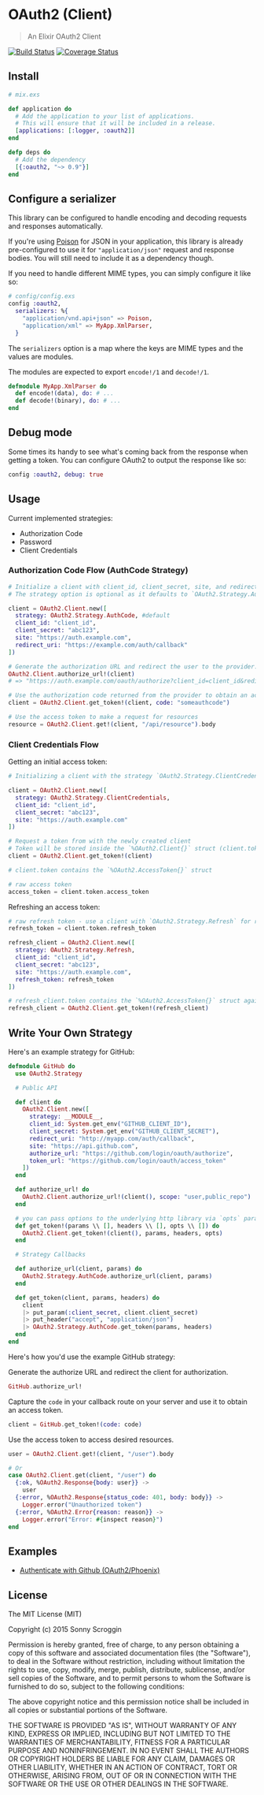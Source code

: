 # OAuth2 (Client)

> An Elixir OAuth2 Client

[![Build Status](https://travis-ci.org/scrogson/oauth2.svg?branch=master)](https://travis-ci.org/scrogson/oauth2)
[![Coverage Status](https://coveralls.io/repos/scrogson/oauth2/badge.svg?branch=master&service=github)](https://coveralls.io/github/scrogson/oauth2?branch=master)

## Install

```elixir
# mix.exs

def application do
  # Add the application to your list of applications.
  # This will ensure that it will be included in a release.
  [applications: [:logger, :oauth2]]
end

defp deps do
  # Add the dependency
  [{:oauth2, "~> 0.9"}]
end
```

## Configure a serializer

This library can be configured to handle encoding and decoding requests and
responses automatically.

If you're using [Poison](https://hex.pm/packages/poison) for JSON in your
application, this library is already pre-configured to use it for `"application/json"`
request and response bodies. You will still need to include it as a dependency though.

If you need to handle different MIME types, you can simply configure it like so:

```elixir
# config/config.exs
config :oauth2,
  serializers: %{
    "application/vnd.api+json" => Poison,
    "application/xml" => MyApp.XmlParser,
  }
```

The `serializers` option is a map where the keys are MIME types and the values
are modules.

The modules are expected to export `encode!/1` and `decode!/1`.

```elixir
defmodule MyApp.XmlParser do
  def encode!(data), do: # ...
  def decode!(binary), do: # ...
end
```

## Debug mode

Some times its handy to see what's coming back from the response when getting
a token. You can configure OAuth2 to output the response like so:

```elixir
config :oauth2, debug: true
```

## Usage

Current implemented strategies:

- Authorization Code
- Password
- Client Credentials

### Authorization Code Flow (AuthCode Strategy)

```elixir
# Initialize a client with client_id, client_secret, site, and redirect_uri.
# The strategy option is optional as it defaults to `OAuth2.Strategy.AuthCode`.

client = OAuth2.Client.new([
  strategy: OAuth2.Strategy.AuthCode, #default
  client_id: "client_id",
  client_secret: "abc123",
  site: "https://auth.example.com",
  redirect_uri: "https://example.com/auth/callback"
])

# Generate the authorization URL and redirect the user to the provider.
OAuth2.Client.authorize_url!(client)
# => "https://auth.example.com/oauth/authorize?client_id=client_id&redirect_uri=https%3A%2F%2Fexample.com%2Fauth%2Fcallback&response_type=code"

# Use the authorization code returned from the provider to obtain an access token.
client = OAuth2.Client.get_token!(client, code: "someauthcode")

# Use the access token to make a request for resources
resource = OAuth2.Client.get!(client, "/api/resource").body
```

### Client Credentials Flow

Getting an initial access token:

```elixir
# Initializing a client with the strategy `OAuth2.Strategy.ClientCredentials`

client = OAuth2.Client.new([
  strategy: OAuth2.Strategy.ClientCredentials,
  client_id: "client_id",
  client_secret: "abc123",
  site: "https://auth.example.com"
])

# Request a token from with the newly created client
# Token will be stored inside the `%OAuth2.Client{}` struct (client.token)
client = OAuth2.Client.get_token!(client)

# client.token contains the `%OAuth2.AccessToken{}` struct

# raw access token
access_token = client.token.access_token
```

Refreshing an access token:

```elixir
# raw refresh token - use a client with `OAuth2.Strategy.Refresh` for refreshing the token
refresh_token = client.token.refresh_token

refresh_client = OAuth2.Client.new([
  strategy: OAuth2.Strategy.Refresh,
  client_id: "client_id",
  client_secret: "abc123",
  site: "https://auth.example.com",
  refresh_token: refresh_token
])

# refresh_client.token contains the `%OAuth2.AccessToken{}` struct again
refresh_client = OAuth2.Client.get_token!(refresh_client)
```

## Write Your Own Strategy

Here's an example strategy for GitHub:

```elixir
defmodule GitHub do
  use OAuth2.Strategy

  # Public API

  def client do
    OAuth2.Client.new([
      strategy: __MODULE__,
      client_id: System.get_env("GITHUB_CLIENT_ID"),
      client_secret: System.get_env("GITHUB_CLIENT_SECRET"),
      redirect_uri: "http://myapp.com/auth/callback",
      site: "https://api.github.com",
      authorize_url: "https://github.com/login/oauth/authorize",
      token_url: "https://github.com/login/oauth/access_token"
    ])
  end

  def authorize_url! do
    OAuth2.Client.authorize_url!(client(), scope: "user,public_repo")
  end

  # you can pass options to the underlying http library via `opts` parameter
  def get_token!(params \\ [], headers \\ [], opts \\ []) do
    OAuth2.Client.get_token!(client(), params, headers, opts)
  end

  # Strategy Callbacks

  def authorize_url(client, params) do
    OAuth2.Strategy.AuthCode.authorize_url(client, params)
  end

  def get_token(client, params, headers) do
    client
    |> put_param(:client_secret, client.client_secret)
    |> put_header("accept", "application/json")
    |> OAuth2.Strategy.AuthCode.get_token(params, headers)
  end
end
```

Here's how you'd use the example GitHub strategy:

Generate the authorize URL and redirect the client for authorization.

```elixir
GitHub.authorize_url!
```

Capture the `code` in your callback route on your server and use it to obtain an access token.

```elixir
client = GitHub.get_token!(code: code)
```

Use the access token to access desired resources.

```elixir
user = OAuth2.Client.get!(client, "/user").body

# Or
case OAuth2.Client.get(client, "/user") do
  {:ok, %OAuth2.Response{body: user}} ->
    user
  {:error, %OAuth2.Response{status_code: 401, body: body}} ->
    Logger.error("Unauthorized token")
  {:error, %OAuth2.Error{reason: reason}} ->
    Logger.error("Error: #{inspect reason}")
end
```

## Examples

- [Authenticate with Github (OAuth2/Phoenix)](https://github.com/scrogson/oauth2_example)

## License

The MIT License (MIT)

Copyright (c) 2015 Sonny Scroggin

Permission is hereby granted, free of charge, to any person obtaining a copy
of this software and associated documentation files (the "Software"), to deal
in the Software without restriction, including without limitation the rights
to use, copy, modify, merge, publish, distribute, sublicense, and/or sell
copies of the Software, and to permit persons to whom the Software is
furnished to do so, subject to the following conditions:

The above copyright notice and this permission notice shall be included in all
copies or substantial portions of the Software.

THE SOFTWARE IS PROVIDED "AS IS", WITHOUT WARRANTY OF ANY KIND, EXPRESS OR
IMPLIED, INCLUDING BUT NOT LIMITED TO THE WARRANTIES OF MERCHANTABILITY,
FITNESS FOR A PARTICULAR PURPOSE AND NONINFRINGEMENT. IN NO EVENT SHALL THE
AUTHORS OR COPYRIGHT HOLDERS BE LIABLE FOR ANY CLAIM, DAMAGES OR OTHER
LIABILITY, WHETHER IN AN ACTION OF CONTRACT, TORT OR OTHERWISE, ARISING FROM,
OUT OF OR IN CONNECTION WITH THE SOFTWARE OR THE USE OR OTHER DEALINGS IN THE
SOFTWARE.
